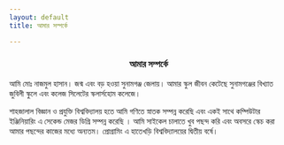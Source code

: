```yaml
---
layout: default
title: আমার সম্পর্কে

---
```

### <center class="pageTitle">আমার সম্পর্কে</center>

আমি মোঃ নাজমুল হাসান। জন্ম এবং বড় হওয়া সুনামগঞ্জ জেলায়। আমার স্কুল জীবন কেটেছে সুনামগঞ্জের বিখ্যাত জুবিলী স্কুলে এবং কলেজ সিলেটের স্কলার্সহোম কলেজে। 

শাহজালাল বিজ্ঞান ও প্রযুক্তি বিশ্ববিদ্যালয় হতে আমি গণিতে স্নাতক সম্পন্ন করেছি এবং একই সাথে কম্পিউটার ইঞ্জিনিয়ারিং এ সেকেন্ড মেজর ডিগ্রি সম্পন্ন করেছি । আমি সাইকেল চালাতে খুব পছন্দ করি এবং অবসরে স্কেচ করা আমার পছন্দের কাজের মধ্যে অন্যতম। প্রোগ্রামিং এ হাতেখড়ি বিশ্ববিদ্যালয়ের দ্বিতীয় বর্ষে।